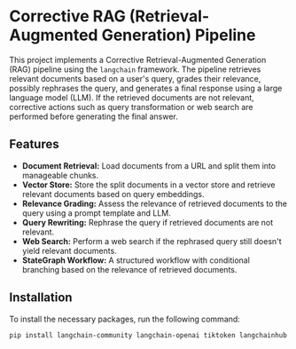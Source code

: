 # Corrective RAG (Retrieval-Augmented Generation) Pipeline

This project implements a Corrective Retrieval-Augmented Generation (RAG) pipeline using the `langchain` framework. The pipeline retrieves relevant documents based on a user's query, grades their relevance, possibly rephrases the query, and generates a final response using a large language model (LLM). If the retrieved documents are not relevant, corrective actions such as query transformation or web search are performed before generating the final answer.

## Features

- **Document Retrieval:** Load documents from a URL and split them into manageable chunks.
- **Vector Store:** Store the split documents in a vector store and retrieve relevant documents based on query embeddings.
- **Relevance Grading:** Assess the relevance of retrieved documents to the query using a prompt template and LLM.
- **Query Rewriting:** Rephrase the query if retrieved documents are not relevant.
- **Web Search:** Perform a web search if the rephrased query still doesn't yield relevant documents.
- **StateGraph Workflow:** A structured workflow with conditional branching based on the relevance of retrieved documents.

## Installation

To install the necessary packages, run the following command:

```bash
pip install langchain-community langchain-openai tiktoken langchainhub chromadb langchain langgraph tavily-python gpt4all python-dotenv beautifulsoup4 unstructured[all-docs] pypdf
  
